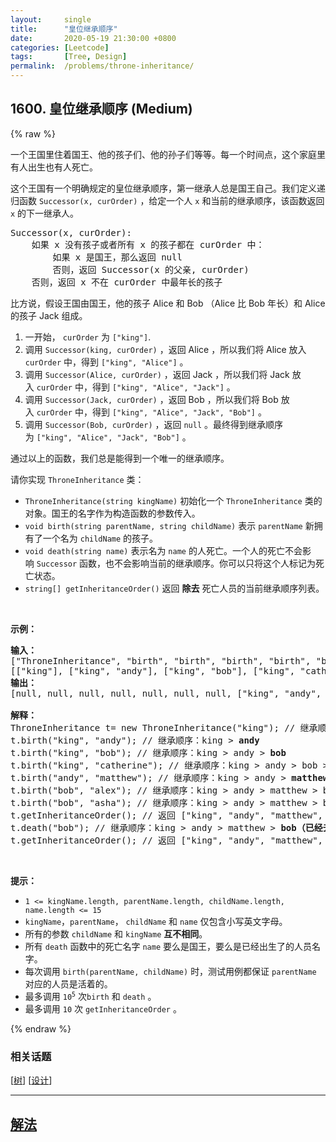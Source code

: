 ```yaml
---
layout:     single
title:      "皇位继承顺序"
date:       2020-05-19 21:30:00 +0800
categories: [Leetcode]
tags:       [Tree, Design]
permalink:  /problems/throne-inheritance/
---
```


## 1600. 皇位继承顺序 (Medium)

{% raw %}

<p>一个王国里住着国王、他的孩子们、他的孙子们等等。每一个时间点，这个家庭里有人出生也有人死亡。</p>

<p>这个王国有一个明确规定的皇位继承顺序，第一继承人总是国王自己。我们定义递归函数&nbsp;<code>Successor(x, curOrder)</code>&nbsp;，给定一个人&nbsp;<code>x</code>&nbsp;和当前的继承顺序，该函数返回 <code>x</code>&nbsp;的下一继承人。</p>

<pre>Successor(x, curOrder):
    如果 x 没有孩子或者所有 x 的孩子都在 curOrder 中：
        如果 x 是国王，那么返回 null
        否则，返回 Successor(x 的父亲, curOrder)
    否则，返回 x 不在 curOrder 中最年长的孩子
</pre>

<p>比方说，假设王国由国王，他的孩子&nbsp;Alice 和 Bob （Alice 比 Bob&nbsp;年长）和 Alice 的孩子&nbsp;Jack 组成。</p>

<ol>
	<li>一开始，&nbsp;<code>curOrder</code>&nbsp;为&nbsp;<code>[&quot;king&quot;]</code>.</li>
	<li>调用&nbsp;<code>Successor(king, curOrder)</code>&nbsp;，返回 Alice ，所以我们将 Alice 放入 <code>curOrder</code>&nbsp;中，得到&nbsp;<code>[&quot;king&quot;, &quot;Alice&quot;]</code>&nbsp;。</li>
	<li>调用&nbsp;<code>Successor(Alice, curOrder)</code>&nbsp;，返回 Jack ，所以我们将 Jack 放入&nbsp;<code>curOrder</code>&nbsp;中，得到&nbsp;<code>[&quot;king&quot;, &quot;Alice&quot;, &quot;Jack&quot;]</code>&nbsp;。</li>
	<li>调用&nbsp;<code>Successor(Jack, curOrder)</code>&nbsp;，返回 Bob ，所以我们将 Bob 放入&nbsp;<code>curOrder</code>&nbsp;中，得到&nbsp;<code>[&quot;king&quot;, &quot;Alice&quot;, &quot;Jack&quot;, &quot;Bob&quot;]</code>&nbsp;。</li>
	<li>调用&nbsp;<code>Successor(Bob, curOrder)</code>&nbsp;，返回&nbsp;<code>null</code>&nbsp;。最终得到继承顺序为&nbsp;<code>[&quot;king&quot;, &quot;Alice&quot;, &quot;Jack&quot;, &quot;Bob&quot;]</code>&nbsp;。</li>
</ol>

<p>通过以上的函数，我们总是能得到一个唯一的继承顺序。</p>

<p>请你实现&nbsp;<code>ThroneInheritance</code>&nbsp;类：</p>

<ul>
	<li><code>ThroneInheritance(string kingName)</code> 初始化一个&nbsp;<code>ThroneInheritance</code>&nbsp;类的对象。国王的名字作为构造函数的参数传入。</li>
	<li><code>void birth(string parentName, string childName)</code>&nbsp;表示&nbsp;<code>parentName</code>&nbsp;新拥有了一个名为&nbsp;<code>childName</code>&nbsp;的孩子。</li>
	<li><code>void death(string name)</code>&nbsp;表示名为&nbsp;<code>name</code>&nbsp;的人死亡。一个人的死亡不会影响&nbsp;<code>Successor</code>&nbsp;函数，也不会影响当前的继承顺序。你可以只将这个人标记为死亡状态。</li>
	<li><code>string[] getInheritanceOrder()</code>&nbsp;返回 <strong>除去</strong>&nbsp;死亡人员的当前继承顺序列表。</li>
</ul>

<p>&nbsp;</p>

<p><strong>示例：</strong></p>

<pre><strong>输入：</strong>
[&quot;ThroneInheritance&quot;, &quot;birth&quot;, &quot;birth&quot;, &quot;birth&quot;, &quot;birth&quot;, &quot;birth&quot;, &quot;birth&quot;, &quot;getInheritanceOrder&quot;, &quot;death&quot;, &quot;getInheritanceOrder&quot;]
[[&quot;king&quot;], [&quot;king&quot;, &quot;andy&quot;], [&quot;king&quot;, &quot;bob&quot;], [&quot;king&quot;, &quot;catherine&quot;], [&quot;andy&quot;, &quot;matthew&quot;], [&quot;bob&quot;, &quot;alex&quot;], [&quot;bob&quot;, &quot;asha&quot;], [null], [&quot;bob&quot;], [null]]
<strong>输出：</strong>
[null, null, null, null, null, null, null, [&quot;king&quot;, &quot;andy&quot;, &quot;matthew&quot;, &quot;bob&quot;, &quot;alex&quot;, &quot;asha&quot;, &quot;catherine&quot;], null, [&quot;king&quot;, &quot;andy&quot;, &quot;matthew&quot;, &quot;alex&quot;, &quot;asha&quot;, &quot;catherine&quot;]]

<strong>解释：</strong>
ThroneInheritance t= new ThroneInheritance(&quot;king&quot;); // 继承顺序：<strong>king</strong>
t.birth(&quot;king&quot;, &quot;andy&quot;); // 继承顺序：king &gt; <strong>andy</strong>
t.birth(&quot;king&quot;, &quot;bob&quot;); // 继承顺序：king &gt; andy &gt; <strong>bob</strong>
t.birth(&quot;king&quot;, &quot;catherine&quot;); // 继承顺序：king &gt; andy &gt; bob &gt; <strong>catherine</strong>
t.birth(&quot;andy&quot;, &quot;matthew&quot;); // 继承顺序：king &gt; andy &gt; <strong>matthew</strong> &gt; bob &gt; catherine
t.birth(&quot;bob&quot;, &quot;alex&quot;); // 继承顺序：king &gt; andy &gt; matthew &gt; bob &gt; <strong>alex</strong> &gt; catherine
t.birth(&quot;bob&quot;, &quot;asha&quot;); // 继承顺序：king &gt; andy &gt; matthew &gt; bob &gt; alex &gt; <strong>asha</strong> &gt; catherine
t.getInheritanceOrder(); // 返回 [&quot;king&quot;, &quot;andy&quot;, &quot;matthew&quot;, &quot;bob&quot;, &quot;alex&quot;, &quot;asha&quot;, &quot;catherine&quot;]
t.death(&quot;bob&quot;); // 继承顺序：king &gt; andy &gt; matthew &gt; <strong>bob（已经去世）</strong>&gt; alex &gt; asha &gt; catherine
t.getInheritanceOrder(); // 返回 [&quot;king&quot;, &quot;andy&quot;, &quot;matthew&quot;, &quot;alex&quot;, &quot;asha&quot;, &quot;catherine&quot;]
</pre>

<p>&nbsp;</p>

<p><strong>提示：</strong></p>

<ul>
	<li><code>1 &lt;= kingName.length, parentName.length, childName.length, name.length &lt;= 15</code></li>
	<li><code>kingName</code>，<code>parentName</code>，&nbsp;<code>childName</code>&nbsp;和&nbsp;<code>name</code>&nbsp;仅包含小写英文字母。</li>
	<li>所有的参数&nbsp;<code>childName</code> 和&nbsp;<code>kingName</code>&nbsp;<strong>互不相同</strong>。</li>
	<li>所有&nbsp;<code>death</code>&nbsp;函数中的死亡名字 <code>name</code>&nbsp;要么是国王，要么是已经出生了的人员名字。</li>
	<li>每次调用 <code>birth(parentName, childName)</code> 时，测试用例都保证 <code>parentName</code> 对应的人员是活着的。</li>
	<li>最多调用&nbsp;<code>10<sup>5</sup></code>&nbsp;次<code>birth</code> 和&nbsp;<code>death</code>&nbsp;。</li>
	<li>最多调用&nbsp;<code>10</code>&nbsp;次&nbsp;<code>getInheritanceOrder</code>&nbsp;。</li>
</ul>

{% endraw %}

### 相关话题
  [[树](https://github.com/openset/leetcode/tree/master/tag/tree/README.md)]
  [[设计](https://github.com/openset/leetcode/tree/master/tag/design/README.md)]

---

## [解法](https://github.com/openset/leetcode/tree/master/problems/throne-inheritance)

